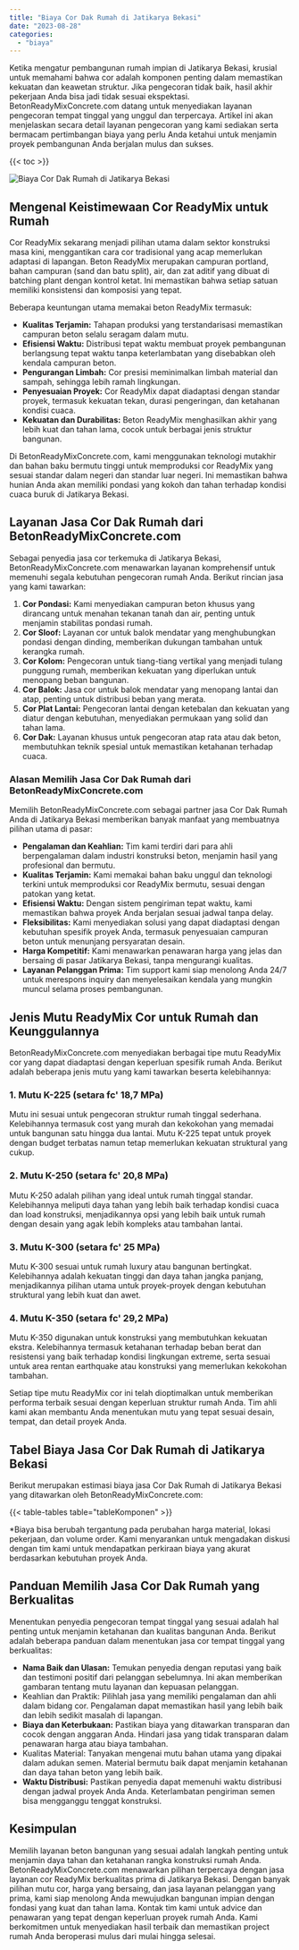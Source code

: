 ```yaml
---
title: "Biaya Cor Dak Rumah di Jatikarya Bekasi"
date: "2023-08-28"
categories: 
  - "biaya"
---
```


Ketika mengatur pembangunan rumah impian di Jatikarya Bekasi, krusial untuk memahami bahwa cor adalah komponen penting dalam memastikan kekuatan dan keawetan struktur. Jika pengecoran tidak baik, hasil akhir pekerjaan Anda bisa jadi tidak sesuai ekspektasi. BetonReadyMixConcrete.com datang untuk menyediakan layanan pengecoran tempat tinggal yang unggul dan terpercaya. Artikel ini akan menjelaskan secara detail layanan pengecoran yang kami sediakan serta bermacam pertimbangan biaya yang perlu Anda ketahui untuk menjamin proyek pembangunan Anda berjalan mulus dan sukses.

{{< toc >}}

![Biaya Cor Dak Rumah di Jatikarya Bekasi](https://betoncor8.github.io/cor/harga-beton-readymix-concrete%20(26).png)

## Mengenal Keistimewaan Cor ReadyMix untuk Rumah

Cor ReadyMix sekarang menjadi pilihan utama dalam sektor konstruksi masa kini, menggantikan cara cor tradisional yang acap memerlukan adaptasi di lapangan. Beton ReadyMix merupakan campuran portland, bahan campuran (sand dan batu split), air, dan zat aditif yang dibuat di batching plant dengan kontrol ketat. Ini memastikan bahwa setiap satuan memiliki konsistensi dan komposisi yang tepat.

Beberapa keuntungan utama memakai beton ReadyMix termasuk:

- **Kualitas Terjamin:** Tahapan produksi yang terstandarisasi memastikan campuran beton selalu seragam dalam mutu.
- **Efisiensi Waktu:** Distribusi tepat waktu membuat proyek pembangunan berlangsung tepat waktu tanpa keterlambatan yang disebabkan oleh kendala campuran beton.
- **Pengurangan Limbah:** Cor presisi meminimalkan limbah material dan sampah, sehingga lebih ramah lingkungan.
- **Penyesuaian Proyek:** Cor ReadyMix dapat diadaptasi dengan standar proyek, termasuk kekuatan tekan, durasi pengeringan, dan ketahanan kondisi cuaca.
- **Kekuatan dan Durabilitas:** Beton ReadyMix menghasilkan akhir yang lebih kuat dan tahan lama, cocok untuk berbagai jenis struktur bangunan.

Di BetonReadyMixConcrete.com, kami menggunakan teknologi mutakhir dan bahan baku bermutu tinggi untuk memproduksi cor ReadyMix yang sesuai standar dalam negeri dan standar luar negeri. Ini memastikan bahwa hunian Anda akan memiliki pondasi yang kokoh dan tahan terhadap kondisi cuaca buruk di Jatikarya Bekasi.

## Layanan Jasa Cor Dak Rumah dari BetonReadyMixConcrete.com

Sebagai penyedia jasa cor terkemuka di Jatikarya Bekasi, BetonReadyMixConcrete.com menawarkan layanan komprehensif untuk memenuhi segala kebutuhan pengecoran rumah Anda. Berikut rincian jasa yang kami tawarkan:

1. **Cor Pondasi:** Kami menyediakan campuran beton khusus yang dirancang untuk menahan tekanan tanah dan air, penting untuk menjamin stabilitas pondasi rumah.
2. **Cor Sloof:** Layanan cor untuk balok mendatar yang menghubungkan pondasi dengan dinding, memberikan dukungan tambahan untuk kerangka rumah.
3. **Cor Kolom:** Pengecoran untuk tiang-tiang vertikal yang menjadi tulang punggung rumah, memberikan kekuatan yang diperlukan untuk menopang beban bangunan.
4. **Cor Balok:** Jasa cor untuk balok mendatar yang menopang lantai dan atap, penting untuk distribusi beban yang merata.
5. **Cor Plat Lantai:** Pengecoran lantai dengan ketebalan dan kekuatan yang diatur dengan kebutuhan, menyediakan permukaan yang solid dan tahan lama.
6. **Cor Dak:** Layanan khusus untuk pengecoran atap rata atau dak beton, membutuhkan teknik spesial untuk memastikan ketahanan terhadap cuaca.

### Alasan Memilih Jasa Cor Dak Rumah dari BetonReadyMixConcrete.com

Memilih BetonReadyMixConcrete.com sebagai partner jasa Cor Dak Rumah Anda di Jatikarya Bekasi memberikan banyak manfaat yang membuatnya pilihan utama di pasar:

- **Pengalaman dan Keahlian:** Tim kami terdiri dari para ahli berpengalaman dalam industri konstruksi beton, menjamin hasil yang profesional dan bermutu.
- **Kualitas Terjamin:** Kami memakai bahan baku unggul dan teknologi terkini untuk memproduksi cor ReadyMix bermutu, sesuai dengan patokan yang ketat.
- **Efisiensi Waktu:** Dengan sistem pengiriman tepat waktu, kami memastikan bahwa proyek Anda berjalan sesuai jadwal tanpa delay.
- **Fleksibilitas:** Kami menyediakan solusi yang dapat diadaptasi dengan kebutuhan spesifik proyek Anda, termasuk penyesuaian campuran beton untuk menunjang persyaratan desain.
- **Harga Kompetitif:** Kami menawarkan penawaran harga yang jelas dan bersaing di pasar Jatikarya Bekasi, tanpa mengurangi kualitas.
- **Layanan Pelanggan Prima:** Tim support kami siap menolong Anda 24/7 untuk merespons inquiry dan menyelesaikan kendala yang mungkin muncul selama proses pembangunan.

## Jenis Mutu ReadyMix Cor untuk Rumah dan Keunggulannya

BetonReadyMixConcrete.com menyediakan berbagai tipe mutu ReadyMix cor yang dapat diadaptasi dengan keperluan spesifik rumah Anda. Berikut adalah beberapa jenis mutu yang kami tawarkan beserta kelebihannya:

### 1\. Mutu K-225 (setara fc' 18,7 MPa)

Mutu ini sesuai untuk pengecoran struktur rumah tinggal sederhana. Kelebihannya termasuk cost yang murah dan kekokohan yang memadai untuk bangunan satu hingga dua lantai. Mutu K-225 tepat untuk proyek dengan budget terbatas namun tetap memerlukan kekuatan struktural yang cukup.

### 2\. Mutu K-250 (setara fc' 20,8 MPa)

Mutu K-250 adalah pilihan yang ideal untuk rumah tinggal standar. Kelebihannya meliputi daya tahan yang lebih baik terhadap kondisi cuaca dan load konstruksi, menjadikannya opsi yang lebih baik untuk rumah dengan desain yang agak lebih kompleks atau tambahan lantai.

### 3\. Mutu K-300 (setara fc' 25 MPa)

Mutu K-300 sesuai untuk rumah luxury atau bangunan bertingkat. Kelebihannya adalah kekuatan tinggi dan daya tahan jangka panjang, menjadikannya pilihan utama untuk proyek-proyek dengan kebutuhan struktural yang lebih kuat dan awet.

### 4\. Mutu K-350 (setara fc' 29,2 MPa)

Mutu K-350 digunakan untuk konstruksi yang membutuhkan kekuatan ekstra. Kelebihannya termasuk ketahanan terhadap beban berat dan resistensi yang baik terhadap kondisi lingkungan extreme, serta sesuai untuk area rentan earthquake atau konstruksi yang memerlukan kekokohan tambahan.

Setiap tipe mutu ReadyMix cor ini telah dioptimalkan untuk memberikan performa terbaik sesuai dengan keperluan struktur rumah Anda. Tim ahli kami akan membantu Anda menentukan mutu yang tepat sesuai desain, tempat, dan detail proyek Anda.

## Tabel Biaya Jasa Cor Dak Rumah di Jatikarya Bekasi

Berikut merupakan estimasi biaya jasa Cor Dak Rumah di Jatikarya Bekasi yang ditawarkan oleh BetonReadyMixConcrete.com:

{{< table-tables table="tableKomponen" >}}

\*Biaya bisa berubah tergantung pada perubahan harga material, lokasi pekerjaan, dan volume order. Kami menyarankan untuk mengadakan diskusi dengan tim kami untuk mendapatkan perkiraan biaya yang akurat berdasarkan kebutuhan proyek Anda.

## Panduan Memilih Jasa Cor Dak Rumah yang Berkualitas

Menentukan penyedia pengecoran tempat tinggal yang sesuai adalah hal penting untuk menjamin ketahanan dan kualitas bangunan Anda. Berikut adalah beberapa panduan dalam menentukan jasa cor tempat tinggal yang berkualitas:

- **Nama Baik dan Ulasan:** Temukan penyedia dengan reputasi yang baik dan testimoni positif dari pelanggan sebelumnya. Ini akan memberikan gambaran tentang mutu layanan dan kepuasan pelanggan.
- Keahlian dan Praktik: Pilihlah jasa yang memiliki pengalaman dan ahli dalam bidang cor. Pengalaman dapat memastikan hasil yang lebih baik dan lebih sedikit masalah di lapangan.
- **Biaya dan Keterbukaan:** Pastikan biaya yang ditawarkan transparan dan cocok dengan anggaran Anda. Hindari jasa yang tidak transparan dalam penawaran harga atau biaya tambahan.
- Kualitas Material: Tanyakan mengenai mutu bahan utama yang dipakai dalam adukan semen. Material bermutu baik dapat menjamin ketahanan dan daya tahan beton yang lebih baik.
- **Waktu Distribusi:** Pastikan penyedia dapat memenuhi waktu distribusi dengan jadwal proyek Anda Anda. Keterlambatan pengiriman semen bisa mengganggu tenggat konstruksi.

## Kesimpulan

Memilih layanan beton bangunan yang sesuai adalah langkah penting untuk menjamin daya tahan dan ketahanan rangka konstruksi rumah Anda. BetonReadyMixConcrete.com menawarkan pilihan terpercaya dengan jasa layanan cor ReadyMix berkualitas prima di Jatikarya Bekasi. Dengan banyak pilihan mutu cor, harga yang bersaing, dan jasa layanan pelanggan yang prima, kami siap menolong Anda mewujudkan bangunan impian dengan fondasi yang kuat dan tahan lama. Kontak tim kami untuk advice dan penawaran yang tepat dengan keperluan proyek rumah Anda. Kami berkomitmen untuk menyediakan hasil terbaik dan memastikan project rumah Anda beroperasi mulus dari mulai hingga selesai.
